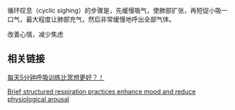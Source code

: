 循环叹息（cyclic sighing）的步骤是，先缓慢吸气，使肺部扩张，再短促小吸一口气，最大程度让肺部充气，然后非常缓慢地呼出全部气体。

改善心情，减少焦虑

## 相关链接
[每天5分钟呼吸训练比冥想更好？！](https://worldscience.cn/c/2023-01-13/640904.shtml)

[Brief structured respiration practices enhance mood and reduce physiological arousal](https://www.cell.com/cell-reports-medicine/fulltext/S2666-3791(22)00474-8)